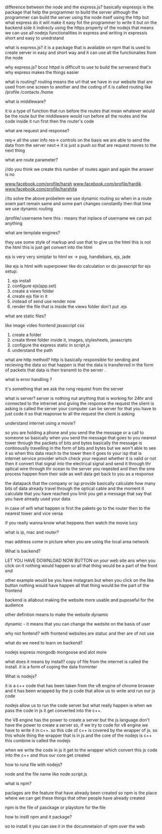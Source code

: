 
difference between the node and the express.js?
basically expressjs is the package that help the programmer to build the server although the programmer can build the server using the node itself using the http but what express do it will make it easy fot the programmer to write it but on the backend side it indirecly using the https property of the nodejs that means we can use all nodejs functionalities in express and writing in expressis short and easy to unedrstand


what is express.js?
it is a package that is available on npm that is used to create server in easy and short way and it can use all the functionalies from the node 

why express.js?
bcoz httpd is difficult to use to build the serverand that's why express makes the things easier


what is routing?
routing means the url that we have in our website that are used from one screen to another and the coding of it is called routing 
like /profile
/contacts
/home

what is middleware?

it is a type of function that run before the routes that mean whatever would be the route but the middleware would run before all the routes and the code inside it run first then the router's code 

what are request and response?

req-> all the user info
res-> controls on the basis we are able to send the data from the server
next-> it is just a push so that are request moves to the next thing 

what are route parameter?

//do you think we create this number of routes again and again the answer is no

www.facebook.com/profile/harsh
www.facebook.com/profile/hardik
www.facebook.com/profile/harshita

//to solve the above probelem we use dynamic routing 
so when in a route soem part remain same and some part changes constantly then that time we use dynamic routing

/profile/:username    here this : means that inplace of username we can put anything


what are template engines?

they use some style of markup and use that to give us the html 
this is not the html this is just get convert into the html

ejs is very very simiplar to html 
ex -> pug, handlebars, ejs, jade 



like ejs is html with superpower like do calculation or do javascript 
for ejs setup:
1. ejs install
2. configure ejs(app.set)
3. create a views folder
4. create ejs file in it
5. instead of send use render now
6. render the file that is inside the views folder don't put .ejs 


what are static files?

like image video frontend javascript css

1. create a folder
2. create three folder inside it, images, stylesheets, javascripts
3. configure the express static in script.js
4. understand the path 



what are http method?
http is basically responsible for sending and recieving the data 
so that happen is that the data is transferred in the form of packets that data is then transmit to the server .


what is error handling ?

it's something that we ask the rong request from the server

what is server?
server is nothing nut anything that is working for 24hr and connected to the intrernet and giving the response the request the slient is asking is called the server your computer can be server for that you have to just code it so that reaponse to all the request the client is asking 


understand internet using a movie?

so you are holding a phone and you send the the message or a call to someone so basically when you send the message that goes to you nearest tower through the packets of bits and bytes basically the message is continouslly travelling in the form of bits and bytes but we won't able to see it so when this data reach to the tower then it goes to your isp that is internet service provider which check your request whether it is valid or not then it convert that signal into the electrical signal and send it through thr optical wire through thr ocean to the server you reqested and then the sme process happen from their side as well data get back to you as a response

the datapack that the company or isp provide basically calculate how many bits of data already travel through the optical cable and the moment it calculate that you have reached you limit you get a message that say that you have already used your data 

in case of wifi what happen is first the pakets go to the router then to the nearest tower and vice versa



if you really wanna know what heppens then watch the movie lucy 

what is ip, mac and router?

mac address come in picture when you are using the local area network 

What is backend?

LET YOU HAVE DOWNLOAD NOW BUTTON on your web site ans when you click on it nothing would happen so all that thing would be a part of the front end 

other example would be you have instagram but when you click on the like button nothing would have happen all that thing would be the part of the frontend 



backend is allabout making the website more usable and puposeful for the audience

other defintion means to make the website dynamic

dynamic - it means that you can change the wedsite on the basis of user 



why not fontend?
with frontend websites are statuc and ther are of not use 


what do we need to learn on backend?

nodejs
express
mongodb
mongoose
and alot more


what does it means by install?
 copy of file from the internet is called the install. it is a form of coping the data frominter

 What is nodejs?

 it is a c++ code that has been taken from the v8 engine of chrome browser and it has been wrapped by the js code that allow us to write and run our js code

 nodejs allow us to run the code server but what really happen is when we pass the code in js it get converted into the c++.

 the V8 engine has the power to create a server but the js language don't have the power to create a server so, if we try to code for v8 engine we have to write it in c++. so this cde of c++ is covered by the wrapper of js. so this whole thing the wrapper that is in js and the core of the nodejs is c++ this combine is called the nodejs 

 when we write the code in js it get to the wrapper which convert this js code into the c++ and thus our core get created 


 how to runa file with nodejs?

 node and the file name like node script.js

 what is npm?

 paclages are the feature that have already been created so npm is the place where we can get these things that other people have already created 

 npm is the file of pasckage or playstore for the file 

how to instll npm and it package?

so to install it you can see it in the documnetaion of npm over the web 
 
